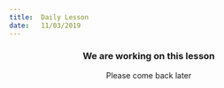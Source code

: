 ```yaml
---
title:  Daily Lesson
date:   11/03/2019
---
```


### <center>We are working on this lesson</center>
<center>Please come back later</center>